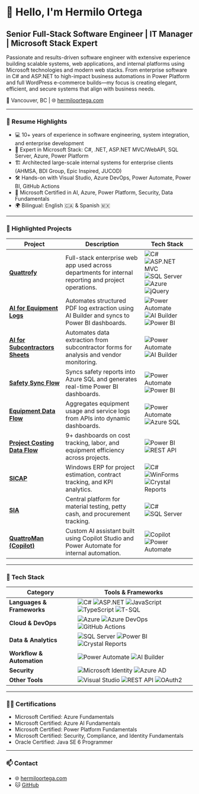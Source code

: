 
# 👋 Hello, I'm Hermilo Ortega

## Senior Full-Stack Software Engineer | IT Manager | Microsoft Stack Expert

Passionate and results-driven software engineer with extensive experience building scalable systems, web applications, and internal platforms using Microsoft technologies and modern web stacks. From enterprise software in C# and ASP.NET to high-impact business automations in Power Platform and full WordPress e-commerce builds—my focus is creating elegant, efficient, and secure systems that align with business needs.

📍 Vancouver, BC | 🌐 [hermiloortega.com](https://hermiloortega.com)

---

### 💼 Resume Highlights

- 💻 10+ years of experience in software engineering, system integration, and enterprise development
- 🔧 Expert in Microsoft Stack: C#, .NET, ASP.NET MVC/WebAPI, SQL Server, Azure, Power Platform
- 🏗 Architected large-scale internal systems for enterprise clients (AHMSA, BDI Group, Epic Inspired, JUCOD)
- 🛠 Hands-on with Visual Studio, Azure DevOps, Power Automate, Power BI, GitHub Actions
- 🧠 Microsoft Certified in AI, Azure, Power Platform, Security, Data Fundamentals
- 🌍 Bilingual: English 🇨🇦 & Spanish 🇲🇽

---

### 🚀 Highlighted Projects

| Project | Description | Tech Stack |
|--------|-------------|------------|
| **[Quattrofy](https://github.com/HermiloOrtega/Quattrofy)** | Full-stack enterprise web app used across departments for internal reporting and project operations. | ![C#](https://img.shields.io/badge/C%23-239120?logo=c-sharp&style=flat-square&logoColor=white) ![ASP.NET MVC](https://img.shields.io/badge/ASP.NET_MVC-512BD4?logo=.net&style=flat-square&logoColor=white) ![SQL Server](https://img.shields.io/badge/SQL_Server-CC2927?logo=microsoft-sql-server&style=flat-square&logoColor=white) ![Azure](https://img.shields.io/badge/Azure-0078D4?style=flat-square&logo=microsoft-azure&logoColor=white) ![jQuery](https://img.shields.io/badge/jQuery-0769AD?style=flat-square&logo=jquery&logoColor=white) |
| **[AI for Equipment Logs](https://github.com/HermiloOrtega/AI-Equipment-Logs)** | Automates structured PDF log extraction using AI Builder and syncs to Power BI dashboards. | ![Power Automate](https://img.shields.io/badge/Power_Automate-0089D6?logo=Microsoft-Power-Automate&style=flat-square&logoColor=white) ![AI Builder](https://img.shields.io/badge/AI_Builder-742774?logo=microsoft&style=flat-square&logoColor=white) ![Power BI](https://img.shields.io/badge/Power_BI-F2C811?logo=powerbi&style=flat-square&logoColor=black) |
| **[AI for Subcontractors Sheets](https://github.com/HermiloOrtega/AI-Subcontractors)** | Automates data extraction from subcontractor forms for analysis and vendor monitoring. | ![Power Automate](https://img.shields.io/badge/Power_Automate-0089D6?logo=Microsoft-Power-Automate&style=flat-square&logoColor=white) ![AI Builder](https://img.shields.io/badge/AI_Builder-742774?logo=microsoft&style=flat-square&logoColor=white) |
| **[Safety Sync Flow](https://github.com/HermiloOrtega/Safety-Sync-Flow)** | Syncs safety reports into Azure SQL and generates real-time Power BI dashboards. | ![Power Automate](https://img.shields.io/badge/Power_Automate-0089D6?style=flat-square&logo=Microsoft-Power-Automate&logoColor=white) ![Power BI](https://img.shields.io/badge/Power_BI-F2C811?style=flat-square&logo=powerbi&logoColor=black) |
| **[Equipment Data Flow](https://github.com/HermiloOrtega/Equipment-Data-Flow)** | Aggregates equipment usage and service logs from APIs into dynamic dashboards. | ![Power Automate](https://img.shields.io/badge/Power_Automate-0089D6?style=flat-square&logo=Microsoft-Power-Automate&logoColor=white) ![Azure SQL](https://img.shields.io/badge/Azure_SQL-0078D4?style=flat-square&logo=microsoft-azure&logoColor=white) |
| **[Project Costing Data Flow](https://github.com/HermiloOrtega/Project-Costing-Flow)** | 9+ dashboards on cost tracking, labor, and equipment efficiency across projects. | ![Power BI](https://img.shields.io/badge/Power_BI-F2C811?style=flat-square&logo=powerbi&logoColor=black) ![REST API](https://img.shields.io/badge/REST_API-0052CC?style=flat-square&logo=postman&logoColor=white) |
| **[SICAP](https://github.com/HermiloOrtega/SICAP)** | Windows ERP for project estimation, contract tracking, and KPI analytics. | ![C#](https://img.shields.io/badge/C%23-239120?style=flat-square&logo=c-sharp&logoColor=white) ![WinForms](https://img.shields.io/badge/WinForms-512BD4?style=flat-square) ![Crystal Reports](https://img.shields.io/badge/Crystal_Reports-000000?style=flat-square) |
| **[SIA](https://github.com/HermiloOrtega/SIA)** | Central platform for material testing, petty cash, and procurement tracking. | ![C#](https://img.shields.io/badge/C%23-239120?style=flat-square) ![SQL Server](https://img.shields.io/badge/SQL_Server-CC2927?style=flat-square) |
| **[QuattroMan (Copilot)](https://github.com/HermiloOrtega/QuattroMan)** | Custom AI assistant built using Copilot Studio and Power Automate for internal automation. | ![Copilot](https://img.shields.io/badge/Copilot-000000?style=flat-square&logo=githubcopilot&logoColor=white) ![Power Automate](https://img.shields.io/badge/Power_Automate-0089D6?style=flat-square&logo=Microsoft-Power-Automate&logoColor=white) |

---

### 🧰 Tech Stack

| Category | Tools & Frameworks |
|----------|--------------------|
| **Languages & Frameworks** | ![C#](https://img.shields.io/badge/C%23-239120?logo=c-sharp&logoColor=white) ![ASP.NET](https://img.shields.io/badge/ASP.NET-512BD4?logo=.net&logoColor=white) ![JavaScript](https://img.shields.io/badge/JavaScript-F7DF1E?logo=javascript&logoColor=black) ![TypeScript](https://img.shields.io/badge/TypeScript-3178C6?logo=typescript&logoColor=white) ![T-SQL](https://img.shields.io/badge/T--SQL-CC2927?logo=microsoftsqlserver&logoColor=white) |
| **Cloud & DevOps** | ![Azure](https://img.shields.io/badge/Azure-0078D4?logo=microsoft-azure&logoColor=white) ![Azure DevOps](https://img.shields.io/badge/Azure%20DevOps-0078D4?logo=azuredevops&logoColor=white) ![GitHub Actions](https://img.shields.io/badge/GitHub%20Actions-2088FF?logo=githubactions&logoColor=white) |
| **Data & Analytics** | ![SQL Server](https://img.shields.io/badge/SQL%20Server-CC2927?logo=microsoft-sql-server&logoColor=white) ![Power BI](https://img.shields.io/badge/Power%20BI-F2C811?logo=powerbi&logoColor=black) ![Crystal Reports](https://img.shields.io/badge/Crystal%20Reports-000000?logo=crystalreports&logoColor=white) |
| **Workflow & Automation** | ![Power Automate](https://img.shields.io/badge/Power%20Automate-0089D6?logo=microsoftpowerautomate&logoColor=white) ![AI Builder](https://img.shields.io/badge/AI%20Builder-742774?logo=microsoft&logoColor=white) |
| **Security** | ![Microsoft Identity](https://img.shields.io/badge/Microsoft%20Identity-00A4EF?logo=microsoft&logoColor=white) ![Azure AD](https://img.shields.io/badge/Azure%20AD-0078D4?logo=azure-active-directory&logoColor=white) |
| **Other Tools** | ![Visual Studio](https://img.shields.io/badge/Visual%20Studio-5C2D91?logo=visualstudio&logoColor=white) ![REST API](https://img.shields.io/badge/REST%20API-0052CC?logo=postman&logoColor=white) ![OAuth2](https://img.shields.io/badge/OAuth2-000000?logo=auth0&logoColor=white) |

---

### 🧑‍🎓 Certifications

- Microsoft Certified: Azure Fundamentals
- Microsoft Certified: Azure AI Fundamentals
- Microsoft Certified: Power Platform Fundamentals
- Microsoft Certified: Security, Compliance, and Identity Fundamentals
- Oracle Certified: Java SE 6 Programmer

---

### 📫 Contact

- 🌐 [hermiloortega.com](https://hermiloortega.com)
- 🐱 [GitHub](https://github.com/HermiloOrtega)